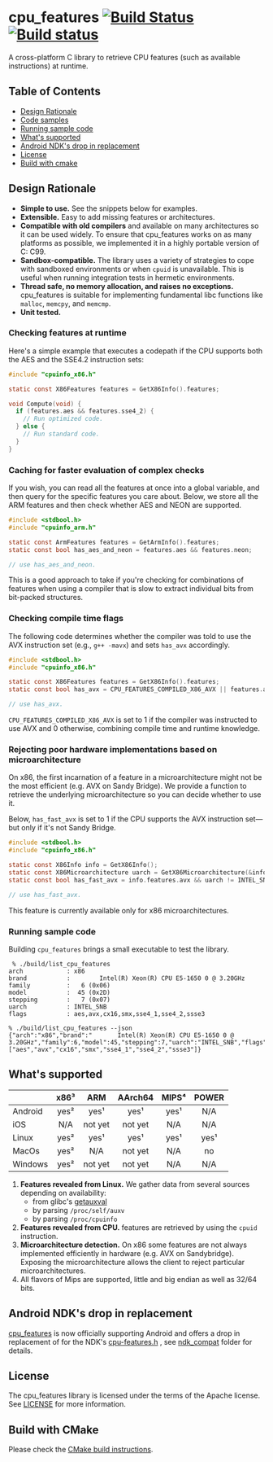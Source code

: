 # cpu_features [![Build Status](https://travis-ci.org/google/cpu_features.svg?branch=master)](https://travis-ci.org/google/cpu_features) [![Build status](https://ci.appveyor.com/api/projects/status/46d1owsj7n8dsylq/branch/master?svg=true)](https://ci.appveyor.com/project/gchatelet/cpu-features/branch/master)



A cross-platform C library to retrieve CPU features (such as available
instructions) at runtime.

## Table of Contents

- [Design Rationale](#rationale)
- [Code samples](#codesample)
- [Running sample code](#usagesample)
- [What's supported](#support)
- [Android NDK's drop in replacement](#ndk)
- [License](#license)
- [Build with cmake](#cmake)

<a name="rationale"></a>
## Design Rationale

-   **Simple to use.** See the snippets below for examples.
-   **Extensible.** Easy to add missing features or architectures.
-   **Compatible with old compilers** and available on many architectures so it
    can be used widely. To ensure that cpu_features works on as many platforms
    as possible, we implemented it in a highly portable version of C: C99.
-   **Sandbox-compatible.** The library uses a variety of strategies to cope
    with sandboxed environments or when `cpuid` is unavailable. This is useful
    when running integration tests in hermetic environments.
-   **Thread safe, no memory allocation, and raises no exceptions.**
    cpu_features is suitable for implementing fundamental libc functions like
    `malloc`, `memcpy`, and `memcmp`.
-   **Unit tested.**

<a name="codesample"></a>
### Checking features at runtime

Here's a simple example that executes a codepath if the CPU supports both the
AES and the SSE4.2 instruction sets:

```c
#include "cpuinfo_x86.h"

static const X86Features features = GetX86Info().features;

void Compute(void) {
  if (features.aes && features.sse4_2) {
    // Run optimized code.
  } else {
    // Run standard code.
  }
}
```

### Caching for faster evaluation of complex checks

If you wish, you can read all the features at once into a global variable, and
then query for the specific features you care about. Below, we store all the ARM
features and then check whether AES and NEON are supported.

```c
#include <stdbool.h>
#include "cpuinfo_arm.h"

static const ArmFeatures features = GetArmInfo().features;
static const bool has_aes_and_neon = features.aes && features.neon;

// use has_aes_and_neon.
```

This is a good approach to take if you're checking for combinations of features
when using a compiler that is slow to extract individual bits from bit-packed
structures.

### Checking compile time flags

The following code determines whether the compiler was told to use the AVX
instruction set (e.g., `g++ -mavx`) and sets `has_avx` accordingly.

```c
#include <stdbool.h>
#include "cpuinfo_x86.h"

static const X86Features features = GetX86Info().features;
static const bool has_avx = CPU_FEATURES_COMPILED_X86_AVX || features.avx;

// use has_avx.
```

`CPU_FEATURES_COMPILED_X86_AVX` is set to 1 if the compiler was instructed to
use AVX and 0 otherwise, combining compile time and runtime knowledge.

### Rejecting poor hardware implementations based on microarchitecture

On x86, the first incarnation of a feature in a microarchitecture might not be
the most efficient (e.g. AVX on Sandy Bridge). We provide a function to retrieve
the underlying microarchitecture so you can decide whether to use it.

Below, `has_fast_avx` is set to 1 if the CPU supports the AVX instruction
set&mdash;but only if it's not Sandy Bridge.

```c
#include <stdbool.h>
#include "cpuinfo_x86.h"

static const X86Info info = GetX86Info();
static const X86Microarchitecture uarch = GetX86Microarchitecture(&info);
static const bool has_fast_avx = info.features.avx && uarch != INTEL_SNB;

// use has_fast_avx.
```

This feature is currently available only for x86 microarchitectures.

<a name="usagesample"></a>
### Running sample code

Building `cpu_features` brings a small executable to test the library.

```shell
 % ./build/list_cpu_features
arch            : x86
brand           :        Intel(R) Xeon(R) CPU E5-1650 0 @ 3.20GHz
family          :   6 (0x06)
model           :  45 (0x2D)
stepping        :   7 (0x07)
uarch           : INTEL_SNB
flags           : aes,avx,cx16,smx,sse4_1,sse4_2,ssse3
```

```shell
% ./build/list_cpu_features --json
{"arch":"x86","brand":"       Intel(R) Xeon(R) CPU E5-1650 0 @ 3.20GHz","family":6,"model":45,"stepping":7,"uarch":"INTEL_SNB","flags":["aes","avx","cx16","smx","sse4_1","sse4_2","ssse3"]}
```

<a name="support"></a>
## What's supported

|         | x86³ |   ARM   | AArch64 |  MIPS⁴ |  POWER  |
|---------|:----:|:-------:|:-------:|:------:|:-------:|
| Android | yes² |   yes¹  |   yes¹  |  yes¹  |   N/A   |
| iOS     |  N/A | not yet | not yet |   N/A  |   N/A   |
| Linux   | yes² |   yes¹  |   yes¹  |  yes¹  |   yes¹  |
| MacOs   | yes² |   N/A   | not yet |   N/A  |    no   |
| Windows | yes² | not yet | not yet |   N/A  |   N/A   |

1.  **Features revealed from Linux.** We gather data from several sources
    depending on availability:
    +   from glibc's
        [getauxval](https://www.gnu.org/software/libc/manual/html_node/Auxiliary-Vector.html)
    +   by parsing `/proc/self/auxv`
    +   by parsing `/proc/cpuinfo`
2.  **Features revealed from CPU.** features are retrieved by using the `cpuid`
    instruction.
3.  **Microarchitecture detection.** On x86 some features are not always
    implemented efficiently in hardware (e.g. AVX on Sandybridge). Exposing the
    microarchitecture allows the client to reject particular microarchitectures.
4.  All flavors of Mips are supported, little and big endian as well as 32/64
    bits.

<a name="ndk"></a>
## Android NDK's drop in replacement

[cpu_features](https://github.com/google/cpu_features) is now officially
supporting Android and offers a drop in replacement of for the NDK's [cpu-features.h](https://android.googlesource.com/platform/ndk/+/master/sources/android/cpufeatures/cpu-features.h)
, see [ndk_compat](ndk_compat) folder for details.

<a name="license"></a>
## License

The cpu_features library is licensed under the terms of the Apache license.
See [LICENSE](LICENSE) for more information.

<a name="cmake"></a>
## Build with CMake

Please check the [CMake build instructions](cmake/README.md).
